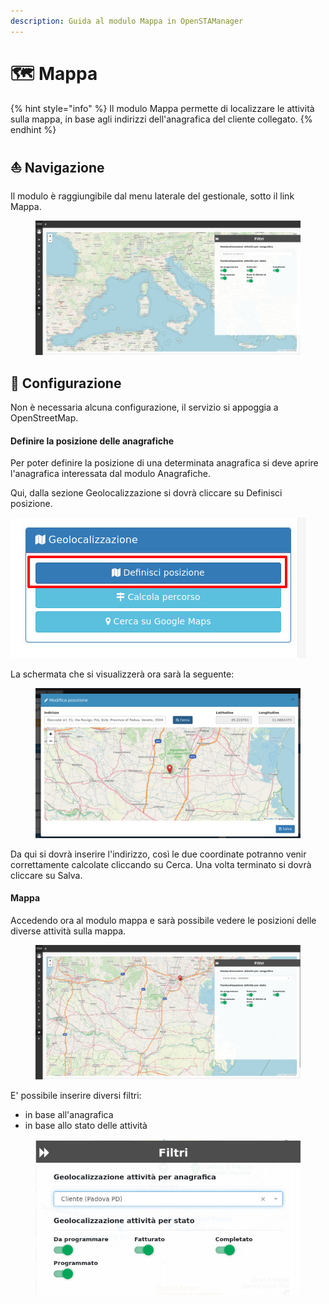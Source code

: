 ```yaml
---
description: Guida al modulo Mappa in OpenSTAManager
---
```


# 🗺 Mappa

{% hint style="info" %}
Il modulo Mappa permette di localizzare le attività sulla mappa, in base agli indirizzi dell'anagrafica del cliente collegato.
{% endhint %}

## ⛵  Navigazione

Il modulo è raggiungibile dal menu laterale del gestionale, sotto il link Mappa.

<figure><img src="../../.gitbook/assets/immagine (7).png" alt=""><figcaption></figcaption></figure>

## 🔧 Configurazione

Non è necessaria alcuna configurazione, il servizio si appoggia a OpenStreetMap.

#### &#x20;Definire la posizione delle anagrafiche

Per poter definire la posizione di una determinata anagrafica si deve aprire l'anagrafica interessata dal modulo Anagrafiche.

Qui, dalla sezione Geolocalizzazione si dovrà cliccare su Definisci posizione.

&#x20;                                                            <img src="../../.gitbook/assets/immagine (455).png" alt="" data-size="original">

La schermata che si visualizzerà ora sarà la seguente:

<figure><img src="../../.gitbook/assets/immagine (8).png" alt=""><figcaption></figcaption></figure>

Da qui si dovrà inserire l'indirizzo, così le due coordinate potranno venir correttamente calcolate cliccando su Cerca. Una volta terminato si dovrà cliccare su Salva.

#### Mappa

Accedendo ora al modulo mappa e sarà possibile vedere le posizioni delle diverse attività sulla mappa.

<figure><img src="../../.gitbook/assets/immagine (669).png" alt=""><figcaption></figcaption></figure>

E' possibile inserire diversi filtri:

* in base all'anagrafica
* in base allo stato delle attività

<figure><img src="../../.gitbook/assets/immagine (153).png" alt=""><figcaption></figcaption></figure>
